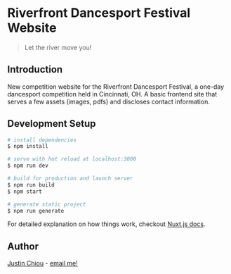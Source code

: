 # Riverfront Dancesport Festival Website

> Let the river move you!

## Introduction

New competition website for the Riverfront Dancesport Festival, a one-day dancesport competition held in Cincinnati, OH. A basic frontend site that serves a few assets (images, pdfs) and discloses contact information.

## Development Setup

``` bash
# install dependencies
$ npm install

# serve with hot reload at localhost:3000
$ npm run dev

# build for production and launch server
$ npm run build
$ npm start

# generate static project
$ npm run generate
```

For detailed explanation on how things work, checkout [Nuxt.js docs](https://nuxtjs.org).

## Author

[Justin Chiou](https://github.com/shadowlion) - [email me!](mailto:chiou.kai@gmail.com)
